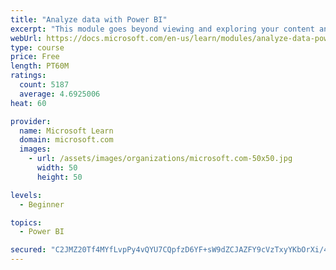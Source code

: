 ```yaml
---
title: "Analyze data with Power BI"
excerpt: "This module goes beyond viewing and exploring your content and explains how to interact with it by working with reports and dashboards to uncover and share new business insights."
webUrl: https://docs.microsoft.com/en-us/learn/modules/analyze-data-power-bi/
type: course
price: Free
length: PT60M
ratings:
  count: 5187
  average: 4.6925006
heat: 60

provider:
  name: Microsoft Learn
  domain: microsoft.com
  images:
    - url: /assets/images/organizations/microsoft.com-50x50.jpg
      width: 50
      height: 50

levels:
  - Beginner

topics:
  - Power BI

secured: "C2JMZ20Tf4MYfLvpPy4vQYU7CQpfzD6YF+sW9dZCJAZFY9cVzTxyYKbOrXi/4o6cw+t995RSczsurD9aTNjCATHId75I4RTv8AygB1JqQe37SnVGgQ26eboR6o8aqSa3deR2jbcoYobHxsyspXl0uaoVgUXOCEjfYVzwXo9HqJkC6yTpo8V/ndMXANBgBZ27Pmgu6AYA2/+xEp2sc8Agn8uZ/dICY28ZkbaxE5m6WHODHns842UzOPqinxR4uWaGzJC45fEayB8CbfdMgJlKjNKpV/j7ZhA4h/KePSk1DrbPKSIXcE7p1JCPUUjbzQpdEOjRjMD0tG0qm2NOHZsUr9wA3uopvatpdJcf1QYv5Aa59B65csQ8ghAmueq2W4qb1p3U+pbWqeCZeYhXKU2i3GiYw0XSGxih3/Dr5x8bp2M=;zxwsZVTC+NnQauEzEDYkCg=="
---
```


